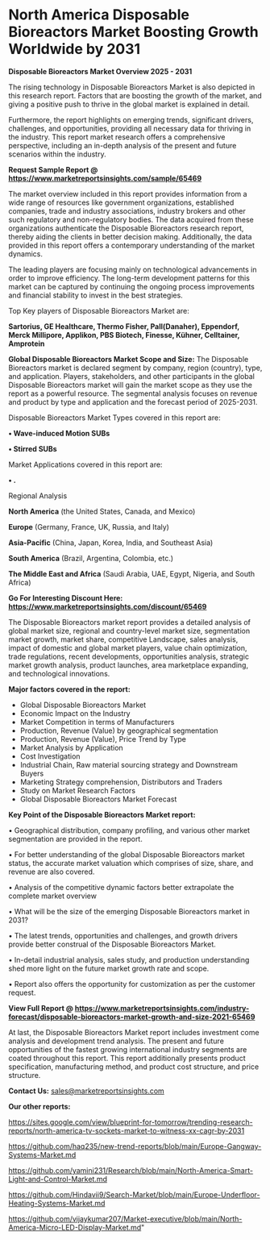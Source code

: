# North America Disposable Bioreactors Market Boosting Growth Worldwide by 2031

<Strong> Disposable Bioreactors Market Overview 2025 - 2031</strong>

The rising technology in Disposable Bioreactors Market is also depicted in this research report. Factors that are boosting the growth of the market, and giving a positive push to thrive in the global market is explained in detail.

Furthermore, the report highlights on emerging trends, significant drivers, challenges, and opportunities, providing all necessary data for thriving in the industry. This report market research offers a comprehensive perspective, including an in-depth analysis of the present and future scenarios within the industry.

<strong>Request Sample Report @ <a href=https://www.marketreportsinsights.com/sample/65469>https://www.marketreportsinsights.com/sample/65469</a></strong>

The market overview included in this report provides information from a wide range of resources like government organizations, established companies, trade and industry associations, industry brokers and other such regulatory and non-regulatory bodies. The data acquired from these organizations authenticate the Disposable Bioreactors research report, thereby aiding the clients in better decision making. Additionally, the data provided in this report offers a contemporary understanding of the market dynamics.

The leading players are focusing mainly on technological advancements in order to improve efficiency. The long-term development patterns for this market can be captured by continuing the ongoing process improvements and financial stability to invest in the best strategies.

Top Key players of Disposable Bioreactors Market are:

<strong>Sartorius, GE Healthcare, Thermo Fisher, Pall(Danaher), Eppendorf, Merck Millipore, Applikon, PBS Biotech, Finesse, Kühner, Celltainer, Amprotein</strong>

<strong><b>Global Disposable Bioreactors Market Scope and Size:</b></strong>
The Disposable Bioreactors market is declared segment by company, region (country), type, and application. Players, stakeholders, and other participants in the global Disposable Bioreactors market will gain the market scope as they use the report as a powerful resource. The segmental analysis focuses on revenue and product by type and application and the forecast period of 2025-2031.

Disposable Bioreactors Market Types covered in this report are:

<strong>• Wave-induced Motion SUBs

• Stirred SUBs</strong>

Market Applications covered in this report are:

<strong>• .</strong> 

Regional Analysis

<strong>North America</strong> (the United States, Canada, and Mexico)

<strong>Europe</strong> (Germany, France, UK, Russia, and Italy)

<strong>Asia-Pacific</strong> (China, Japan, Korea, India, and Southeast Asia)

<strong>South America</strong> (Brazil, Argentina, Colombia, etc.)

<strong>The Middle East and Africa</strong> (Saudi Arabia, UAE, Egypt, Nigeria, and South Africa)

<strong>Go For Interesting Discount Here: <a href=https://www.marketreportsinsights.com/discount/65469>https://www.marketreportsinsights.com/discount/65469</a></strong>

The Disposable Bioreactors market report provides a detailed analysis of global market size, regional and country-level market size, segmentation market growth, market share, competitive Landscape, sales analysis, impact of domestic and global market players, value chain optimization, trade regulations, recent developments, opportunities analysis, strategic market growth analysis, product launches, area marketplace expanding, and technological innovations.

<strong><b>Major factors covered in the report:</b></strong>
<ul>
  <li>Global Disposable Bioreactors Market </li>
  <li>Economic Impact on the Industry</li>
  <li>Market Competition in terms of Manufacturers</li>
  <li>Production, Revenue (Value) by geographical segmentation</li>
  <li>Production, Revenue (Value), Price Trend by Type</li>
  <li>Market Analysis by Application</li>
  <li>Cost Investigation</li>
  <li>Industrial Chain, Raw material sourcing strategy and Downstream Buyers</li>
  <li>Marketing Strategy comprehension, Distributors and Traders</li>
  <li>Study on Market Research Factors</li>
  <li>Global Disposable Bioreactors Market Forecast</li>
</ul>

<strong><b>Key Point of the Disposable Bioreactors Market report:</b></strong>

• Geographical distribution, company profiling, and various other market segmentation are provided in the report.

• For better understanding of the global Disposable Bioreactors market status, the accurate market valuation which comprises of size, share, and revenue are also covered.

• Analysis of the competitive dynamic factors better extrapolate the complete market overview

• What will be the size of the emerging Disposable Bioreactors market in 2031?

• The latest trends, opportunities and challenges, and growth drivers provide better construal of the Disposable Bioreactors Market.

• In-detail industrial analysis, sales study, and production understanding shed more light on the future market growth rate and scope.

• Report also offers the opportunity for customization as per the customer request.

<strong><b>View Full Report @ <a href=https://www.marketreportsinsights.com/industry-forecast/disposable-bioreactors-market-growth-and-size-2021-65469>https://www.marketreportsinsights.com/industry-forecast/disposable-bioreactors-market-growth-and-size-2021-65469</a></b></strong>


At last, the Disposable Bioreactors Market report includes investment come analysis and development trend analysis. The present and future opportunities of the fastest growing international industry segments are coated throughout this report. This report additionally presents product specification, manufacturing method, and product cost structure, and price structure.

<strong>Contact Us:</strong>
sales@marketreportsinsights.com

<strong>Our other reports:</strong>

<a href=https://sites.google.com/view/blueprint-for-tomorrow/trending-research-reports/north-america-tv-sockets-market-to-witness-xx-cagr-by-2031>https://sites.google.com/view/blueprint-for-tomorrow/trending-research-reports/north-america-tv-sockets-market-to-witness-xx-cagr-by-2031</a>

<a href=https://github.com/haq235/new-trend-reports/blob/main/Europe-Gangway-Systems-Market.md>https://github.com/haq235/new-trend-reports/blob/main/Europe-Gangway-Systems-Market.md</a>

<a href=https://github.com/yamini231/Research/blob/main/North-America-Smart-Light-and-Control-Market.md>https://github.com/yamini231/Research/blob/main/North-America-Smart-Light-and-Control-Market.md</a>

<a href=https://github.com/Hindavii9/Search-Market/blob/main/Europe-Underfloor-Heating-Systems-Market.md>https://github.com/Hindavii9/Search-Market/blob/main/Europe-Underfloor-Heating-Systems-Market.md</a>

<a href=https://github.com/vijaykumar207/Market-executive/blob/main/North-America-Micro-LED-Display-Market.md>https://github.com/vijaykumar207/Market-executive/blob/main/North-America-Micro-LED-Display-Market.md</a>"
